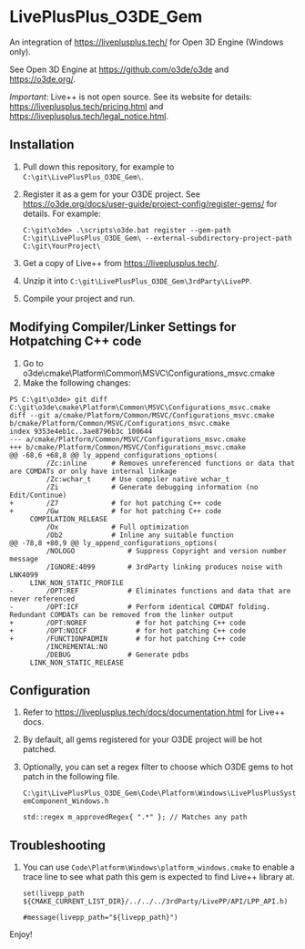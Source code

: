 # LivePlusPlus_O3DE_Gem
An integration of https://liveplusplus.tech/ for Open 3D Engine (Windows only).

See Open 3D Engine at https://github.com/o3de/o3de and https://o3de.org/.

*Important*: Live++ is not open source. See its website for details: https://liveplusplus.tech/pricing.html and https://liveplusplus.tech/legal_notice.html.

## Installation
1. Pull down this repository, for example to `C:\git\LivePlusPlus_O3DE_Gem\`.
1. Register it as a gem for your O3DE project. 
      See https://o3de.org/docs/user-guide/project-config/register-gems/ for details. 
      For example:
      
      `C:\git\o3de> .\scripts\o3de.bat register --gem-path C:\git\LivePlusPlus_O3DE_Gem\ --external-subdirectory-project-path C:\git\YourProject\`
1. Get a copy of Live++ from https://liveplusplus.tech/.
1. Unzip it into `C:\git\LivePlusPlus_O3DE_Gem\3rdParty\LivePP`.
1. Compile your project and run.

## Modifying Compiler/Linker Settings for Hotpatching C++ code
1. Go to o3de\cmake\Platform\Common\MSVC\Configurations_msvc.cmake
1. Make the following changes:

```
PS C:\git\o3de> git diff C:\git\o3de\cmake\Platform\Common\MSVC\Configurations_msvc.cmake
diff --git a/cmake/Platform/Common/MSVC/Configurations_msvc.cmake b/cmake/Platform/Common/MSVC/Configurations_msvc.cmake
index 9353e4eb1c..3ae8796b3c 100644
--- a/cmake/Platform/Common/MSVC/Configurations_msvc.cmake
+++ b/cmake/Platform/Common/MSVC/Configurations_msvc.cmake
@@ -68,6 +68,8 @@ ly_append_configurations_options(
         /Zc:inline      # Removes unreferenced functions or data that are COMDATs or only have internal linkage
         /Zc:wchar_t     # Use compiler native wchar_t
         /Zi             # Generate debugging information (no Edit/Continue)
+        /Z7             # for hot patching C++ code
+        /Gw             # for hot patching C++ code
     COMPILATION_RELEASE
         /Ox             # Full optimization
         /Ob2            # Inline any suitable function
@@ -78,8 +80,9 @@ ly_append_configurations_options(
         /NOLOGO             # Suppress Copyright and version number message
         /IGNORE:4099        # 3rdParty linking produces noise with LNK4099
     LINK_NON_STATIC_PROFILE
-        /OPT:REF            # Eliminates functions and data that are never referenced
-        /OPT:ICF            # Perform identical COMDAT folding. Redundant COMDATs can be removed from the linker output
+        /OPT:NOREF            # for hot patching C++ code
+        /OPT:NOICF            # for hot patching C++ code
+        /FUNCTIONPADMIN       # for hot patching C++ code
         /INCREMENTAL:NO
         /DEBUG              # Generate pdbs
     LINK_NON_STATIC_RELEASE
```


## Configuration
1. Refer to https://liveplusplus.tech/docs/documentation.html for Live++ docs.
1. By default, all gems registered for your O3DE project will be hot patched.
1. Optionally, you can set a regex filter to choose which O3DE gems to hot patch in the following file.

    `C:\git\LivePlusPlus_O3DE_Gem\Code\Platform\Windows\LivePlusPlusSystemComponent_Windows.h`

    `std::regex m_approvedRegex{ ".*" }; // Matches any path`

## Troubleshooting
1. You can use `Code\Platform\Windows\platform_windows.cmake` to enable a trace line to see what path this gem is expected to find Live++ library at.

    `set(livepp_path ${CMAKE_CURRENT_LIST_DIR}/../../../3rdParty/LivePP/API/LPP_API.h)`

    `#message(livepp_path="${livepp_path}")`


Enjoy!

